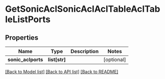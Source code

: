 # GetSonicAclSonicAclAclTableAclTableListPorts

## Properties
Name | Type | Description | Notes
------------ | ------------- | ------------- | -------------
**sonic_aclports** | **list[str]** |  | [optional] 

[[Back to Model list]](../README.md#documentation-for-models) [[Back to API list]](../README.md#documentation-for-api-endpoints) [[Back to README]](../README.md)


